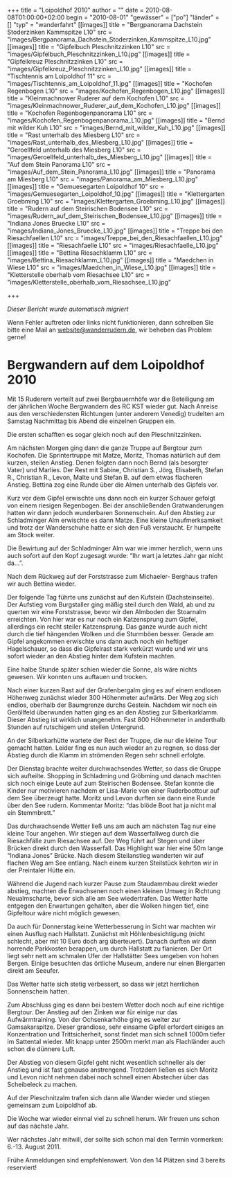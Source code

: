+++
title = "Loipoldhof 2010"
author = ""
date = 2010-08-08T01:00:00+02:00
begin = "2010-08-01"
"gewässer" = ["po"]
"länder" = []
"typ" = "wanderfahrt"
[[images]]
title = "Bergpanorama Dachstein Stoderzinken Kammspitze L10"
src = "images/Bergpanorama_Dachstein_Stoderzinken_Kammspitze_L10.jpg"
[[images]]
title = "Gipfelbuch Pleschnitzzinken L10"
src = "images/Gipfelbuch_Pleschnitzzinken_L10.jpg"
[[images]]
title = "Gipfelkreuz Pleschnitzzinken L10"
src = "images/Gipfelkreuz_Pleschnitzzinken_L10.jpg"
[[images]]
title = "Tischtennis am Loipoldhof 11"
src = "images/Tischtennis_am_Loipoldhof_11.jpg"
[[images]]
title = "Kochofen Regenbogen L10"
src = "images/Kochofen_Regenbogen_L10.jpg"
[[images]]
title = "Kleinmachnower Ruderer auf dem Kochofen L10"
src = "images/Kleinmachnower_Ruderer_auf_dem_Kochofen_L10.jpg"
[[images]]
title = "Kochofen Regenbogenpanorama L10"
src = "images/Kochofen_Regenbogenpanorama_L10.jpg"
[[images]]
title = "Bernd mit wilder Kuh L10"
src = "images/Bernd_mit_wilder_Kuh_L10.jpg"
[[images]]
title = "Rast unterhalb des Miesberg L10"
src = "images/Rast_unterhalb_des_Miesberg_L10.jpg"
[[images]]
title = "Geroellfeld unterhalb des Miesberg L10"
src = "images/Geroellfeld_unterhalb_des_Miesberg_L10.jpg"
[[images]]
title = "Auf dem Stein Panorama L10"
src = "images/Auf_dem_Stein_Panorama_L10.jpg"
[[images]]
title = "Panorama am Miesberg L10"
src = "images/Panorama_am_Miesberg_L10.jpg"
[[images]]
title = "Gemuesegarten Loipoldhof 10"
src = "images/Gemuesegarten_Loipoldhof_10.jpg"
[[images]]
title = "Klettergarten Groebming L10"
src = "images/Klettergarten_Groebming_L10.jpg"
[[images]]
title = "Rudern auf dem Steirischen Bodensee L10"
src = "images/Rudern_auf_dem_Steirischen_Bodensee_L10.jpg"
[[images]]
title = "Indiana Jones Bruecke L10"
src = "images/Indiana_Jones_Bruecke_L10.jpg"
[[images]]
title = "Treppe bei den Riesachfaellen L10"
src = "images/Treppe_bei_den_Riesachfaellen_L10.jpg"
[[images]]
title = "Riesachfaelle L10"
src = "images/Riesachfaelle_L10.jpg"
[[images]]
title = "Bettina Riesachklamm L10"
src = "images/Bettina_Riesachklamm_L10.jpg"
[[images]]
title = "Maedchen in Wiese L10"
src = "images/Maedchen_in_Wiese_L10.jpg"
[[images]]
title = "Kletterstelle oberhalb vom Riesachsee L10"
src = "images/Kletterstelle_oberhalb_vom_Riesachsee_L10.jpg"

+++


*Dieser Bericht wurde automatisch migriert*

Wenn Fehler auftreten oder links nicht funktionieren, dann schreiben Sie bitte eine Mail an website@wanderrudern.de, wir beheben das Problem gerne!



# Bergwandern auf dem Loipoldhof 2010


Mit 15 Ruderern verteilt auf zwei Bergbauernhöfe war die Beteiligung am der jährlichen Woche Bergwandern des RC KST wieder gut. Nach Anreise aus den verschiedensten Richtungen (unter anderem Venedig) trudelten am Samstag Nachmittag bis Abend die einzelnen Gruppen ein.

Die ersten schafften es sogar gleich noch auf den Pleschnitzzinken.

Am nächsten Morgen ging dann die ganze Truppe auf Bergtour zum Kochofen. Die Sprintertruppe mit Matze, Moritz, Thomas natürlich auf dem kurzen, steilen Anstieg. Denen folgten dann noch Bernd (als besorgter Vater) und Marlies. Der Rest mit Sabine, Christian S., Jörg, Elisabeth, Stefan R., Christian R., Levon, Malte und Stefan B. auf dem etwas flacheren Anstieg. Bettina zog eine Runde über die Almen unterhalb des Gipfels vor.

Kurz vor dem Gipfel erwischte uns dann noch ein kurzer Schauer gefolgt von einem riesigen Regenbogen. Bei der anschließenden Gratwanderungen hatten wir dann jedoch wunderbaren Sonnenschein. Auf den Abstieg zur Schladminger Alm erwischte es dann Matze. Eine kleine Unaufmerksamkeit und trotz der Wanderschuhe hatte er sich den Fuß verstaucht. Er humpelte am Stock weiter.

Die Bewirtung auf der Schladminger Alm war wie immer herzlich, wenn uns auch sofort auf den Kopf zugesagt wurde: “Ihr wart ja letztes Jahr gar nicht da...”.

Nach dem Rückweg auf der Forststrasse zum Michaeler- Berghaus trafen wir auch Bettina wieder.

Der folgende Tag führte uns zunächst auf den Kufstein (Dachsteinseite). Der Aufstieg vom Burgstaller ging mäßig steil durch den Wald, ab und zu querten wir eine Forststrasse, bevor wir den Almboden der Stoarnalm erreichten. Von hier war es nur noch ein Katzensprung zum Gipfel, allerdings ein recht steiler Katzensprung. Das ganze wurde auch nicht durch die tief hängenden Wolken und die Sturmböen besser. Gerade am Gipfel angekommen erwischte uns dann auch noch ein heftiger Hagelschauer, so dass die Gipfelrast stark verkürzt wurde und wir uns sofort wieder an den Abstieg hinter dem Kufstein machten.

Eine halbe Stunde später schien wieder die Sonne, als wäre nichts gewesen. Wir konnten uns auftauen und trocken.

Nach einer kurzen Rast auf der Grafenbergalm ging es auf einem endlosen Höhenweg zunächst wieder 300 Höhenmeter aufwärts. Der Weg zog sich endlos, oberhalb der Baumgrenze durchs Gestein. Nachdem wir noch ein Geröllfeld überwunden hatten ging es an den Abstieg zur Silberkarklamm. Dieser Abstieg ist wirklich unangenehm. Fast 800 Höhenmeter in anderthalb Stunden auf rutschigem und steilen Untergrund.

An der Silberkarhütte wartete der Rest der Truppe, die nur die kleine Tour gemacht hatten. Leider fing es nun auch wieder an zu regnen, so dass der Abstieg durch die Klamm im strömenden Regen sehr schnell erfolgte.

Der Dienstag brachte weiter durchwachsendes Wetter, so dass die Gruppe sich aufteilte. Shopping in Schladming und Gröbming und danach machten sich noch einige Leute auf zum Steirischen Bodensee. Stefan konnte die Kinder nur motivieren nachdem er Lisa-Marie von einer Ruderboottour auf dem See überzeugt hatte. Moritz und Levon durften sie dann eine Runde über den See rudern. Kommentar Moritz: “das blöde Boot hat ja nicht mal ein Stemmbrett.”

Das durchwachsende Wetter ließ uns am auch am nächsten Tag nur eine kleine Tour angehen. Wir stiegen auf dem Wasserfallweg durch die Riesachfälle zum Riesachsee auf. Der Weg führt auf Stegen und über Brücken direkt durch den Wasserfall. Das Highlight war hier eine 50m lange “Indiana Jones” Brücke. Nach diesem Steilanstieg wanderten wir auf flachen Weg am See entlang. Nach einem kurzen Steilstück kehrten wir in der Preintaler Hütte ein.

Während die Jugend nach kurzer Pause zum Staudammbau direkt wieder abstieg, machten die Erwachsenen noch einen kleinen Umweg in Richtung Neualmscharte, bevor sich alle am See wiedertrafen. Das Wetter hatte entgegen den Erwartungen gehalten, aber die Wolken hingen tief, eine Gipfeltour wäre nicht möglich gewesen.

Da auch für Donnerstag keine Wetterbesserung in Sicht war machten wir einen Ausflug nach Hallstatt. Zunächst mit Höhlenbesichtigung (nicht schlecht, aber mit 10 Euro doch arg überteuert). Danach durften wir dann horrende Parkkosten berappen, um durch Hallstatt zu flanieren. Der Ort liegt sehr nett am schmalen Ufer der Hallstätter Sees umgeben von hohen Bergen. Einige besuchten das örtliche Museum, andere nur einen Biergarten direkt am Seeufer.

Das Wetter hatte sich stetig verbessert, so dass wir jetzt herrlichen Sonnenschein hatten.

Zum Abschluss ging es dann bei bestem Wetter doch noch auf eine richtige Bergtour. Der Anstieg auf den Zinken war für einige nur das Aufwärmtraining. Von der Ochsenkarhöhe ging es weiter zur Gamsakarspitze. Dieser grandiose, sehr einsame Gipfel erfordert einiges an Konzentration und Trittsicherheit, sonst findet man sich schnell 1000m tiefer im Sattental wieder. Mit knapp unter 2500m merkt man als Flachländer auch schon die dünnere Luft.

Der Abstieg von diesem Gipfel geht nicht wesentlich schneller als der Anstieg und ist fast genauso anstrengend. Trotzdem ließen es sich Moritz und Levon nicht nehmen dabei noch schnell einen Abstecher über das Scheibeleck zu machen.

Auf der Pleschnitzalm trafen sich dann alle Wander wieder und stiegen gemeinsam zum Loipoldhof ab.

Die Woche war wieder einmal viel zu schnell herum. Wir freuen uns schon auf das nächste Jahr.

Wer nächstes Jahr mitwill, der sollte sich schon mal den Termin vormerken: 6.-13. August 2011.

Frühe Anmeldungen sind empfehlenswert. Von den 14 Plätzen sind 3 bereits reserviert!